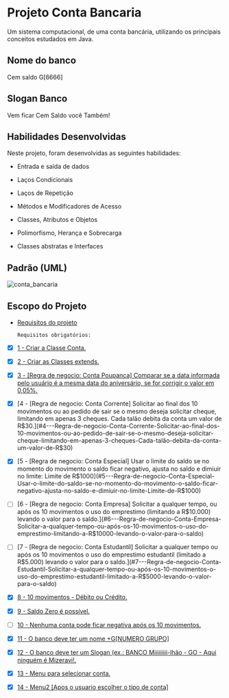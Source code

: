 # Projeto Conta Bancaria

Um sistema computacional, de uma conta bancária, utilizando os principais conceitos estudados em Java. 

## Nome do banco 
  Cem saldo G[6666]
  
## Slogan Banco
  Vem ficar Cem Saldo você Também!
  

## Habilidades Desenvolvidas

Neste projeto, foram desenvolvidas as seguintes habilidades:

- Entrada e saída de dados

- Laços Condicionais

- Laços de Repetição

- Métodos e Modificadores de Acesso

- Classes, Atributos e Objetos

- Polimorfismo, Herança e Sobrecarga

- Classes abstratas e Interfaces


## Padrão (UML) 

![conta_bancaria](https://user-images.githubusercontent.com/94489726/235037163-a5a63d85-efaa-4d7e-bba9-8f65c9aaa552.png)

## Escopo do Projeto

- [Requisitos do projeto](#requisitos-do-projeto)


    `Requisitos obrigatórios:`

 - [x] [1 - Criar a Classe Conta.](#1---Criar-a-Classe-Conta)

 - [x] [2 - Criar as Classes extends.](#2---Criar-as-Classes-extends)

 - [x] [3 - [Regra de negocio: Conta Poupanca] Comparar se a data informada pelo usuário é a mesma data do aniversário, se for corrigir o valor em 0,05%.](#3---Regra-de-negocio-Conta-Poupanca-Comparar-se-a-data-informada-pelo-usuário-é-a-mesma-data-do-aniversário-se-for-corrigir-o-valor-em-0,05%s)
 
 - [x] [4 - [Regra de negocio: Conta Corrente] Solicitar ao final dos 10 movimentos ou ao pedido de sair se o mesmo deseja solicitar cheque, limitando em apenas 3 cheques. Cada talão debita da conta um valor de R$30.](#4---Regra-de-negocio-Conta-Corrente-Solicitar-ao-final-dos-10-movimentos-ou-ao-pedido-de-sair-se-o-mesmo-deseja-solicitar-cheque-limitando-em-apenas-3-cheques-Cada-talão-debita-da-conta-um-valor-de-R$30)
 
 - [x] [5 - [Regra de negocio: Conta Especial] Usar o limite do saldo se no momento do movimento o saldo ficar negativo, ajusta no saldo e dimiuir no limite: Limite de R$1000](#5---Regra-de-negocio-Conta-Especial-Usar-o-limite-do-saldo-se-no-momento-do-movimento-o-saldo-ficar-negativo-ajusta-no-saldo-e-dimiuir-no-limite-Limite-de-R$1000)

 - [ ] [6 -  [Regra de negocio: Conta Empresa] Solicitar a qualquer tempo, ou após os 10 movimentos o uso do emprestimo (limitando a R$10.000) levando o valor para o saldo.](#6---Regra-de-negocio-Conta-Empresa-Solicitar-a-qualquer-tempo-ou-após-os-10-movimentos-o-uso-do-emprestimo-limitando-a-R$10000-levando-o-valor-para-o-saldo)

 - [ ] [7 - [Regra de negocio: Conta Estudantil] Solicitar a qualquer tempo ou após os 10 movimentos o uso do emprestimo estudantil (limitado a R$5.000) levando o valor para o saldo.](#7---Regra-de-negocio-Conta-Estudantil-Solicitar-a-qualquer-tempo-ou-após-os-10-movimentos-o-uso-do-emprestimo-estudantil-limitado-a-R$5000-levando-o-valor-para-o-saldo)
 
 - [x] [8 - 10 movimentos - Débito ou Crédito.](#8---10-movimentos-Débito-ou-Crédito)
 - [x] [9 - Saldo Zero é possível.](#9---Saldo-Zero-é-possível)
 - [ ] [10 - Nenhuma conta pode ficar negativa após os 10 movimentos.](#10---Nenhuma-conta-pode-ficar-negativa-após-os-10-movimentos)
 - [x] [11 - O banco deve ter um nome +G[NUMERO GRUPO]](#11---O-banco-deve-ter-um-nome-+G-NUMERO-GRUPO)
 - [x] [12 - O banco deve ter um Slogan (ex.: BANCO Miiiiiiiii-lhão - GO - Aqui ninguém é Mizeravi!.](#12---O-banco-deve-ter-um-Slogan-ex-BANCO-Miiiiiiiii-lhão-GO-Aqui-ninguém-é-Mizeravi)
 - [x] [13 - Menu para selecionar conta.](#13---Menu-para-selecionar-conta)
 - [x] [14 - Menu2 [Apos o usuario escolher o tipo de conta]](#14---Menu2-Apos-o-usuario-escolher-o-tipo-de-conta)
